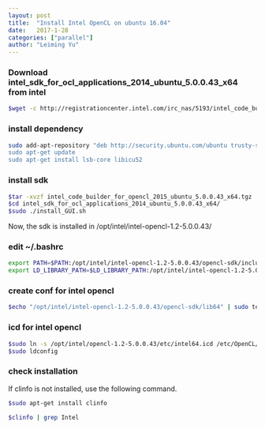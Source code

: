 ```yaml
---
layout: post
title:  "Install Intel OpenCL on ubuntu 16.04"
date:   2017-1-28
categories: ["parallel"]
author: "Leiming Yu"
---
```



### Download intel_sdk_for_ocl_applications_2014_ubuntu_5.0.0.43_x64 from intel 
```bash
$wget -c http://registrationcenter.intel.com/irc_nas/5193/intel_code_builder_for_opencl_2015_ubuntu_5.0.0.43_x64.tgz
```

### install dependency
```bash
sudo add-apt-repository "deb http://security.ubuntu.com/ubuntu trusty-security main”
sudo apt-get update
sudo apt-get install lsb-core libicu52
```

### install sdk
```bash
$tar -xvzf intel_code_builder_for_opencl_2015_ubuntu_5.0.0.43_x64.tgz
$cd intel_sdk_for_ocl_applications_2014_ubuntu_5.0.0.43_x64/
$sudo ./install_GUI.sh
```

Now, the sdk is installed in /opt/intel/intel-opencl-1.2-5.0.0.43/

### edit ~/.bashrc
```bash
export PATH=$PATH:/opt/intel/intel-opencl-1.2-5.0.0.43/opencl-sdk/include       
export LD_LIBRARY_PATH=$LD_LIBRARY_PATH:/opt/intel/intel-opencl-1.2-5.0.0.43/opencl-sdk/lib64
```


### create conf for intel opencl
```bash
$echo "/opt/intel/intel-opencl-1.2-5.0.0.43/opencl-sdk/lib64" | sudo tee -a /etc/ld.so.conf.d/intelOpenCL.conf > /dev/null
```

### icd for intel opencl 
```bash
$sudo ln -s /opt/intel/opencl-1.2-5.0.0.43/etc/intel64.icd /etc/OpenCL/vendors/intel64.icd
$sudo ldconfig
```

### check installation
If clinfo is not installed, use the following command.
```bash
$sudo apt-get install clinfo
```

```bash
$clinfo | grep Intel
```
